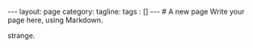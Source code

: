 --- layout: page category: tagline: tags : [] --- # A new page Write your page here, using Markdown.

strange.